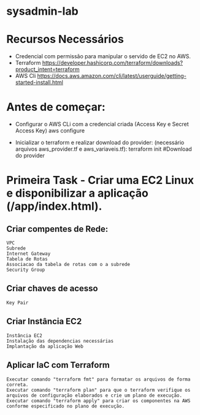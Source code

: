 # sysadmin-lab

# Recursos Necessários
- Credencial com permissão para manipular o servido de EC2 no AWS.
- Terraform
https://developer.hashicorp.com/terraform/downloads?product_intent=terraform
- AWS Cli
https://docs.aws.amazon.com/cli/latest/userguide/getting-started-install.html

# Antes de começar:
- Configurar o AWS CLi com a credencial criada (Access Key e Secret Access Key)
    aws configure 

- Inicializar o terraform e realizar download do provider: (necessário arquivos aws_provider.tf e aws_variaveis.tf):
   terraform init #Download do provider 

# Primeira Task - Criar uma EC2 Linux e disponibilizar a aplicação (/app/index.html).
## Criar compentes de Rede:
	VPC
	Subrede
	Internet Gateway
	Tabela de Rotas
	Associacao da tabela de rotas com o a subrede
	Security Group

## Criar chaves de acesso 
	Key Pair

## Criar Instância EC2
	Instância EC2
	Instalação das dependencias necessárias
	Implantação da aplicação Web

## Aplicar IaC com Terraform
	Executar comando "terraform fmt" para formatar os arquivos de forma correta.
	Executar comando "terraform plan" para que o terraform verifique os arquivos de configuração elaborados e crie um plano de execução.
	Executar comando "terraform apply" para criar os componentes na AWS conforme especificado no plano de execução.
